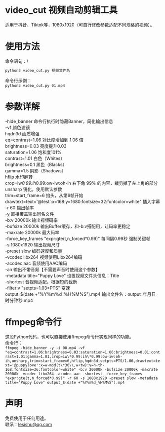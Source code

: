 # video_cut 视频自动剪辑工具
适用于抖音、Tiktok等，1080x1920（可自行修改参数适配不同规格的视频）。

# 使用方法
命令语句：\
```sh
python3 video_cut.py 视频文件名
```

命令行示例：\
```python3 video_cut.py 01.mp4```

# 参数详解

-hide_banner	命令行执行时隐藏Banner，简化输出信息\
-vf	颜色滤镜\
hqdn3d	画质增强\
eq=contrast=1.06	对比度增加到 1.06 倍\
brightness=0.03	亮度提升0.03\
saturation=1.06	饱和度101%\
contrast=1.01	白色（Whites）\
brightness=0.1	黑色（Blacks）\
gamma=1.5	阴影（Shadows）\
hflip	水印翻转\
crop=iw*0.99:ih*0.99:ow-iw:oh-ih	右下角 99% 的内容，裁剪掉了左上角的部分\
unsharp	锐化，使用默认参数\
trim=start_frame=6	掐头，从第6帧开始\
drawtext=text='@test':x=168:y=1680:fontsize=32:fontcolor=white"	插入字幕\
-r 60	输出帧率\
-y	直接覆盖输出同名文件\
-b:v 20000k	输出视频码率\
-bufsize 20000k	输出Buffer缓存，和-b:v搭配用，让码率更稳定\
-maxrate 20000k	最大码率\
-force_key_frames "expr:gte(t,n_forced\*0.99)"	每间隔0.99秒 强制关键帧\
-s 1080x1920	输出视频尺寸\
-preset slow	编码速度和质量\
-vcodec libx264	视频使用Libx264编码\
-acodec aac	音频使用AAC编码\
-an	输出不带音频【不需要声音时使用这个参数】\
-metadata title="Puppy Love"	设置视频文件头信息：Title\
-shortest	音视频适配，根据短的截断\
-filter:v "setpts=1.03*PTS"	变速\
output_$(date +"%Y%m%d_%H%M%S").mp4	输出文件名：output_年月日_时分钟秒.mp4

# ffmpeg命令行
这段Python代码，也可以直接使用ffmpeg命令行实现同样的功能。\
命令行：\
```ffmpeg -hide_banner -y -i 08.mp4 -vf "eq=contrast=1.06:brightness=0.03:saturation=1.06:brightness=0.01:contrast=1.01:gamma=1.01,crop=iw\*0.99:ih\*0.99:ow-iw:oh-ih,unsharp,trim=start_frame=6,hflip,hqdn3d,setpts=PTS/1.06,drawtext=text='@puppylove':x=w-mod(t\*30\\,w+tw):y=h-th-168:fontsize=36:fontcolor=white" -b:v 20000k -bufsize 20000k -maxrate 20000k -vcodec libx264 -acodec aac -shortest -force_key_frames "expr:gte(t,n_forced*0.99)" -r 60 -s 1080x1920 -preset slow -metadata title="Puppy Love" output_$(date +"%Y%m%d_%H%M%S").mp4```

# 声明
免费使用于任何用途。\
联系：lesishu@qq.com
